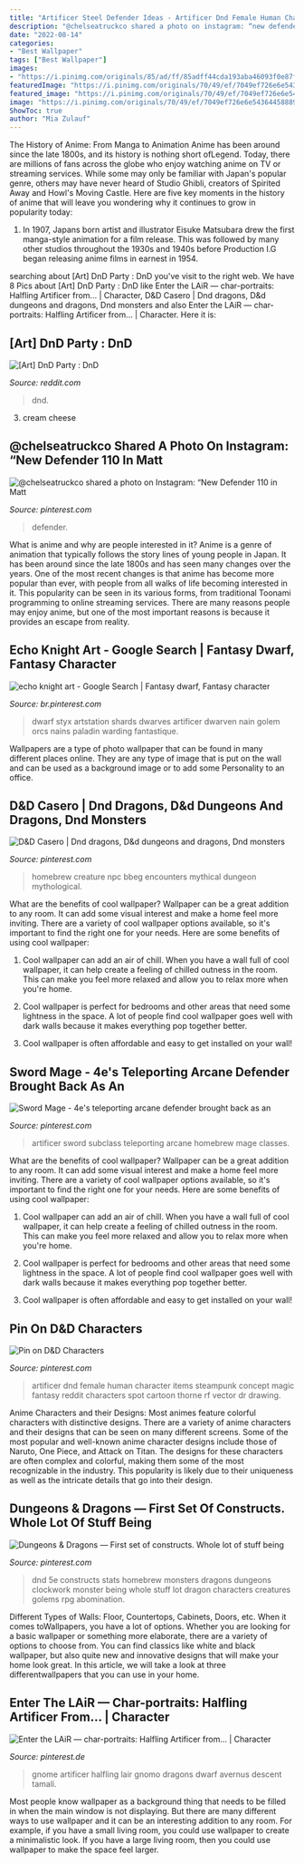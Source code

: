```yaml
---
title: "Artificer Steel Defender Ideas - Artificer Dnd Female Human Character Items Steampunk Concept Magic Fantasy Reddit Characters Spot Cartoon Thorne Rf Vector Dr Drawing"
description: "@chelseatruckco shared a photo on instagram: “new defender 110 in matt"
date: "2022-08-14"
categories:
- "Best Wallpaper"
tags: ["Best Wallpaper"]
images:
- "https://i.pinimg.com/originals/85/ad/ff/85adff44cda193aba46093f0e87f3dee.png"
featuredImage: "https://i.pinimg.com/originals/70/49/ef/7049ef726e6e543644588890dc54359e.png"
featured_image: "https://i.pinimg.com/originals/70/49/ef/7049ef726e6e543644588890dc54359e.png"
image: "https://i.pinimg.com/originals/70/49/ef/7049ef726e6e543644588890dc54359e.png"
ShowToc: true
author: "Mia Zulauf"
---
```



The History of Anime: From Manga to Animation
Anime has been around since the late 1800s, and its history is nothing short ofLegend. Today, there are millions of fans across the globe who enjoy watching anime on TV or streaming services. While some may only be familiar with Japan's popular genre, others may have never heard of Studio Ghibli, creators of Spirited Away and Howl's Moving Castle. Here are five key moments in the history of anime that will leave you wondering why it continues to grow in popularity today:
1) In 1907, Japans born artist and illustrator Eisuke Matsubara drew the first manga-style animation for a film release. This was followed by many other studios throughout the 1930s and 1940s before Production I.G began releasing anime films in earnest in 1954.

	

		
searching about [Art] DnD Party : DnD you've visit to the right web. We have 8 Pics about [Art] DnD Party : DnD like Enter the LAiR — char-portraits: Halfling Artificer from... | Character, D&amp;D Casero | Dnd dragons, D&amp;d dungeons and dragons, Dnd monsters and also Enter the LAiR — char-portraits: Halfling Artificer from... | Character. Here it is:
		
    
## [Art] DnD Party : DnD

<img loading=lazy src="https://preview.redd.it/jlb8189k1vy31.jpg?width=960&amp;crop=smart&amp;auto=webp&amp;s=3e3d36464c6118e0b0af4f19f58c79013fd5c664" onerror="this.onerror=null;this.src='https://tse4.mm.bing.net/th?id=OIP.pUq5ur3uygxqQzrVqjSNugHaFj&amp;pid=15.1';" alt="[Art] DnD Party : DnD">

_Source: reddit.com_

>dnd. 

	

3. cream cheese 

    
## @chelseatruckco Shared A Photo On Instagram: “New Defender 110 In Matt

<img loading=lazy src="https://i.pinimg.com/736x/9e/a3/e0/9ea3e08d59ad403f9a54fe6aafe11fc4.jpg" onerror="this.onerror=null;this.src='https://tse4.mm.bing.net/th?id=OIP.9_O3q0h_HAN019go8ivLBgHaF6&amp;pid=15.1';" alt="@chelseatruckco shared a photo on Instagram: “New Defender 110 in Matt">

_Source: pinterest.com_

>defender. 

	

What is anime and why are people interested in it?
Anime is a genre of animation that typically follows the story lines of young people in Japan. It has been around since the late 1800s and has seen many changes over the years. One of the most recent changes is that anime has become more popular than ever, with people from all walks of life becoming interested in it. This popularity can be seen in its various forms, from traditional Toonami programming to online streaming services. There are many reasons people may enjoy anime, but one of the most important reasons is because it provides an escape from reality.

    
## Echo Knight Art - Google Search | Fantasy Dwarf, Fantasy Character

<img loading=lazy src="https://i.pinimg.com/736x/ae/6f/fa/ae6ffa902d924a408ce3021efff45998.jpg" onerror="this.onerror=null;this.src='https://tse2.mm.bing.net/th?id=OIP.EI29VXErAZhGHjOiwDPRvAHaIl&amp;pid=15.1';" alt="echo knight art - Google Search | Fantasy dwarf, Fantasy character">

_Source: br.pinterest.com_

>dwarf styx artstation shards dwarves artificer dwarven nain golem orcs nains paladin warding fantastique. 

	



Wallpapers are a type of photo wallpaper that can be found in many different places online. They are any type of image that is put on the wall and can be used as a background image or to add some Personality to an office.

    
## D&amp;D Casero | Dnd Dragons, D&amp;d Dungeons And Dragons, Dnd Monsters

<img loading=lazy src="https://i.pinimg.com/originals/85/ad/ff/85adff44cda193aba46093f0e87f3dee.png" onerror="this.onerror=null;this.src='https://tse1.mm.bing.net/th?id=OIP.ZEReCDzTbzCJZp4jAVIBNAHaJl&amp;pid=15.1';" alt="D&amp;D Casero | Dnd dragons, D&amp;d dungeons and dragons, Dnd monsters">

_Source: pinterest.com_

>homebrew creature npc bbeg encounters mythical dungeon mythological. 

	

What are the benefits of cool wallpaper?
Wallpaper can be a great addition to any room. It can add some visual interest and make a home feel more inviting. There are a variety of cool wallpaper options available, so it's important to find the right one for your needs. Here are some benefits of using cool wallpaper: 
1. Cool wallpaper can add an air of chill. When you have a wall full of cool wallpaper, it can help create a feeling of chilled outness in the room. This can make you feel more relaxed and allow you to relax more when you're home. 

2. Cool wallpaper is perfect for bedrooms and other areas that need some lightness in the space. A lot of people find cool wallpaper goes well with dark walls because it makes everything pop together better. 

3. Cool wallpaper is often affordable and easy to get installed on your wall!

    
## Sword Mage - 4e&#039;s Teleporting Arcane Defender Brought Back As An

<img loading=lazy src="https://i.pinimg.com/736x/2a/73/48/2a7348f18e73a4aaa3f2f12a8a1283bf.jpg" onerror="this.onerror=null;this.src='https://tse4.mm.bing.net/th?id=OIP.45qw2nsl-jDEGd54ZZw6BQHaGh&amp;pid=15.1';" alt="Sword Mage - 4e&#039;s teleporting arcane defender brought back as an">

_Source: pinterest.com_

>artificer sword subclass teleporting arcane homebrew mage classes. 

	

What are the benefits of cool wallpaper?
Wallpaper can be a great addition to any room. It can add some visual interest and make a home feel more inviting. There are a variety of cool wallpaper options available, so it's important to find the right one for your needs. Here are some benefits of using cool wallpaper: 
1. Cool wallpaper can add an air of chill. When you have a wall full of cool wallpaper, it can help create a feeling of chilled outness in the room. This can make you feel more relaxed and allow you to relax more when you're home. 

2. Cool wallpaper is perfect for bedrooms and other areas that need some lightness in the space. A lot of people find cool wallpaper goes well with dark walls because it makes everything pop together better. 

3. Cool wallpaper is often affordable and easy to get installed on your wall!

    
## Pin On D&amp;D Characters

<img loading=lazy src="https://i.pinimg.com/originals/70/49/ef/7049ef726e6e543644588890dc54359e.png" onerror="this.onerror=null;this.src='https://tse3.mm.bing.net/th?id=OIP.lSL07NkfV8UlXPxW-P0BZgAAAA&amp;pid=15.1';" alt="Pin on D&amp;D Characters">

_Source: pinterest.com_

>artificer dnd female human character items steampunk concept magic fantasy reddit characters spot cartoon thorne rf vector dr drawing. 

	

Anime Characters and their Designs: Most animes feature colorful characters with distinctive designs.
There are a variety of anime characters and their designs that can be seen on many different screens. Some of the most popular and well-known anime character designs include those of Naruto, One Piece, and Attack on Titan. The designs for these characters are often complex and colorful, making them some of the most recognizable in the industry. This popularity is likely due to their uniqueness as well as the intricate details that go into their design.

    
## Dungeons &amp; Dragons — First Set Of Constructs. Whole Lot Of Stuff Being

<img loading=lazy src="https://i.pinimg.com/736x/ed/25/db/ed25dba4f768943a84e263b746c4cdda.jpg" onerror="this.onerror=null;this.src='https://tse2.mm.bing.net/th?id=OIP.cY9J0B6OE44bJcm8O01pZgHaJl&amp;pid=15.1';" alt="Dungeons &amp; Dragons — First set of constructs. Whole lot of stuff being">

_Source: pinterest.com_

>dnd 5e constructs stats homebrew monsters dragons dungeons clockwork monster being whole stuff lot dragon characters creatures golems rpg abomination. 

	

Different Types of Walls: Floor, Countertops, Cabinets, Doors, etc.
When it comes toWallpapers, you have a lot of options. Whether you are looking for a basic wallpaper or something more elaborate, there are a variety of options to choose from. You can find classics like white and black wallpaper, but also quite new and innovative designs that will make your home look great. In this article, we will take a look at three differentwallpapers that you can use in your home.

    
## Enter The LAiR — Char-portraits: Halfling Artificer From... | Character

<img loading=lazy src="https://i.pinimg.com/736x/85/86/20/8586202cb6395cdb0750af8e274b9157.jpg" onerror="this.onerror=null;this.src='https://tse4.mm.bing.net/th?id=OIP.gM_Cu5GLxBXYGn80aIoZNQHaLH&amp;pid=15.1';" alt="Enter the LAiR — char-portraits: Halfling Artificer from... | Character">

_Source: pinterest.de_

>gnome artificer halfling lair gnomo dragons dwarf avernus descent tamali. 

	

Most people know wallpaper as a background thing that needs to be filled in when the main window is not displaying. But there are many different ways to use wallpaper and it can be an interesting addition to any room. For example, if you have a small living room, you could use wallpaper to create a minimalistic look. If you have a large living room, then you could use wallpaper to make the space feel larger.

